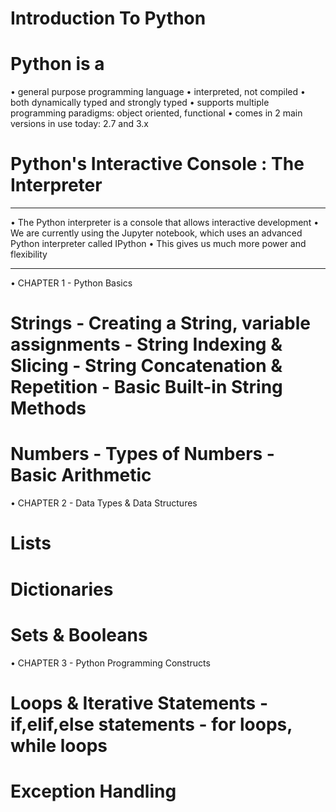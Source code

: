 # Introduction To Python 
# Python is a
•	general purpose programming language
•	interpreted, not compiled
•	both dynamically typed and strongly typed
•	supports multiple programming paradigms: object oriented, functional
•	comes in 2 main versions in use today: 2.7 and 3.x
# Python's Interactive Console : The Interpreter
________________________________________
•	The Python interpreter is a console that allows interactive development
•	We are currently using the Jupyter notebook, which uses an advanced Python interpreter called IPython
•	This gives us much more power and flexibility
________________________________________
•	CHAPTER 1 - Python Basics
#	Strings - Creating a String, variable assignments - String Indexing & Slicing - String Concatenation & Repetition - Basic Built-in String Methods
#	Numbers - Types of Numbers - Basic Arithmetic
•	CHAPTER 2 - Data Types & Data Structures
#	Lists
#	Dictionaries
#	Sets & Booleans
•	CHAPTER 3 - Python Programming Constructs
#	Loops & Iterative Statements - if,elif,else statements - for loops, while loops
#	Exception Handling

